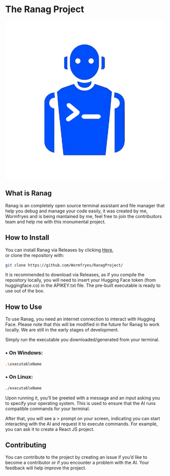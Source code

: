 # The Ranag Project

![Image](image.png)

## What is Ranag
Ranag is an completely open source terminal assistant and file manager that help you debug and manage your code easily, it was created by me, Wormfryes and is being mantained by me, feel free to join the contribuitors team and help me with this monumental project.


## How to Install

You can install Ranag via Releases by clicking [Here](https://github.com/Wormfryes/RanagProject/releases/),  
or clone the repository with:

```bash
git clone https://github.com/Wormfryes/RanagProject/
```
It is recommended to download via Releases, as if you compile the repository locally, you will need to insert your Hugging Face token (from huggingface.co) in the APIKEY.txt file.
The pre-built executable is ready to use out of the box.

## How to Use

To use Ranag, you need an internet connection to interact with Hugging Face. Please note that this will be modified in the future for Ranag to work locally. We are still in the early stages of development.

Simply run the executable you downloaded/generated from your terminal.
### •	On Windows:
```bash
.\executableName
```

### •	On Linux:
```bash
./executableName
```

Upon running it, you’ll be greeted with a message and an input asking you to specify your operating system.
This is used to ensure that the AI runs compatible commands for your terminal.

After that, you will see a > prompt on your screen, indicating you can start interacting with the AI and request it to execute commands.
For example, you can ask it to create a React JS project.

## Contributing

You can contribute to the project by creating an issue if you’d like to become a contributor or if you encounter a problem with the AI. Your feedback will help improve the project.
